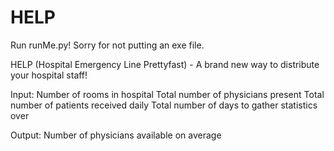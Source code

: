 # HELP

Run runMe.py! Sorry for not putting an exe file. 

HELP (Hospital Emergency Line Prettyfast) - A brand new way to distribute your hospital staff!

Input:
Number of rooms in hospital
Total number of physicians present
Total number of patients received daily
Total number of days to gather statistics over

Output: 
Number of physicians available on average
